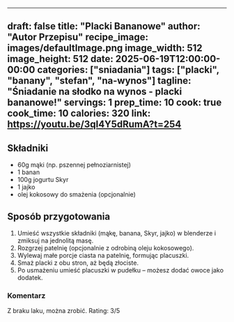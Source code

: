
---
draft: false
title: "Placki Bananowe"
author: "Autor Przepisu"
recipe_image: images/defaultImage.png
image_width: 512
image_height: 512
date: 2025-06-19T12:00:00-00:00
categories: ["sniadania"]
tags: ["placki", "banany", "stefan", "na-wynos"]
tagline: "Śniadanie na słodko na wynos - placki bananowe!"
servings: 1
prep_time: 10
cook: true
cook_time: 10
calories: 320
link: https://youtu.be/3qI4Y5dRumA?t=254
---

## Składniki
- 60g mąki (np. pszennej pełnoziarnistej)
- 1 banan
- 100g jogurtu Skyr
- 1 jajko
- olej kokosowy do smażenia (opcjonalnie)

## Sposób przygotowania

1. Umieść wszystkie składniki (mąkę, banana, Skyr, jajko) w blenderze i zmiksuj na jednolitą masę.
2. Rozgrzej patelnię (opcjonalnie z odrobiną oleju kokosowego).
3. Wylewaj małe porcje ciasta na patelnię, formując placuszki.
4. Smaż placki z obu stron, aż będą złociste.
5. Po usmażeniu umieść placuszki w pudełku – możesz dodać owoce jako dodatek.

### Komentarz
Z braku laku, można zrobić. Rating: 3/5

